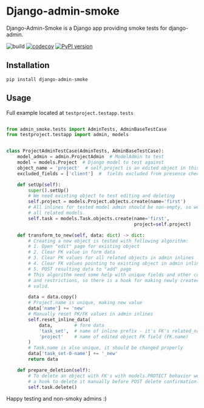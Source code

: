 Django-admin-smoke
==================

Django-Admin-Smoke is a Django app providing smoke tests for django-admin.

![build](https://github.com/just-work/django-admin-smoke/workflows/build/badge.svg?branch=master)
[![codecov](https://codecov.io/gh/just-work/django-admin-smoke/branch/master/graph/badge.svg)](https://codecov.io/gh/just-work/django-admin-smoke)
[![PyPI version](https://badge.fury.io/py/django-admin-smoke.svg)](https://badge.fury.io/py/django-admin-smoke)

Installation
------------

```shell script
pip install django-admin-smoke
```

Usage
-----

Full example located at `testproject.testapp.tests`

```python

from admin_smoke.tests import AdminTests, AdminBaseTestCase
from testproject.testapp import admin, models


class ProjectAdminTestCase(AdminTests, AdminBaseTestCase):
    model_admin = admin.ProjectAdmin  # ModelAdmin to test
    model = models.Project  # Django model to test against
    object_name = 'project'  # self.project is an edited object in this testcase
    excluded_fields = ['client']  #  fields excluded from presence check

    def setUp(self):
        super().setUp()
        # We need existing object to test editing and deleting
        self.project = models.Project.objects.create(name='first')
        # All inlines for tested model admin should be non-empty, so we fill
        # all related models.
        self.task = models.Task.objects.create(name='first',
                                               project=self.project)

    def transform_to_new(self, data: dict) -> dict:
        # Creating a new object is tested with following algorithm:
        # 1. Open "edit" page for existing object
        # 2. Clear PK value in form data
        # 3. Clear PK values for all related objects in admin inlines
        # 4. Clear FK values pointing to existing object in admin inlines
        # 5. POST resulting data to "add" page
        # This algorithm need some help with unique fields and other constraints
        # and restrictions, so there is a hook for making newly created object
        # valid.

        data = data.copy()
        # Project.name is unique, making new value
        data['name'] += 'new'
        # Manually reset PK/FK values in admin inlines
        self.reset_inline_data(
            data,        # form data
            'task_set',  # name of inline prefix - it's FK's related_name 
            'project'    # name of edited object FK field (FK.name)
        )
        # Task.name is also unique, it should be changed properly
        data['task_set-0-name'] += '_new'
        return data

    def prepare_deletion(self):
        # To delete an object with FK's with models.PROTECT behavior we need
        # a hook to delete it manually before POST delete confirmation.
        self.task.delete()
```

Happy testing and non-smoky admins :)
